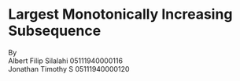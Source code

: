 # Largest Monotonically Increasing Subsequence

By <br>
Albert Filip Silalahi 05111940000116 <br>
Jonathan Timothy S    05111940000120 <br>
<br>


